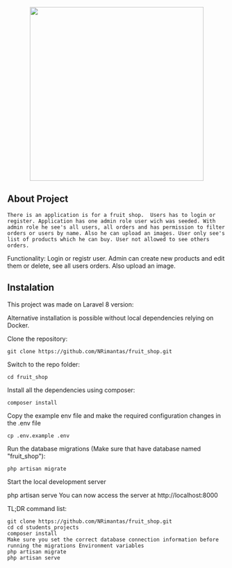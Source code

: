 <p align="center"><a href="https://laravel.com" target="_blank"><img src="https://raw.githubusercontent.com/laravel/art/master/logo-lockup/5%20SVG/2%20CMYK/1%20Full%20Color/laravel-logolockup-cmyk-red.svg" width="400"></a></p>


## About Project
    There is an application is for a fruit shop.  Users has to login or register. Application has one admin role user wich was seeded. With admin role he see's all users, all orders and has permission to filter orders or users by name. Also he can upload an images. User only see's list of products which he can buy. User not allowed to see others orders. 

Functionality:
   Login or registr user. Admin can create new products and edit them or delete, see all users orders. Also upload an image. 
    
## Instalation


This project was made on Laravel 8 version:

Alternative installation is possible without local dependencies relying on Docker.

Clone the repository:

    git clone https://github.com/NRimantas/fruit_shop.git

Switch to the repo folder:

    cd fruit_shop

Install all the dependencies using composer:

    composer install

Copy the example env file and make the required configuration changes in the .env file

    cp .env.example .env

Run the database migrations (Make sure that have database named "fruit_shop"):

    php artisan migrate

Start the local development server

php artisan serve You can now access the server at http://localhost:8000

TL;DR command list:

    git clone https://github.com/NRimantas/fruit_shop.git
    cd cd students_projects
    composer install
    Make sure you set the correct database connection information before running the migrations Environment variables
    php artisan migrate
    php artisan serve




